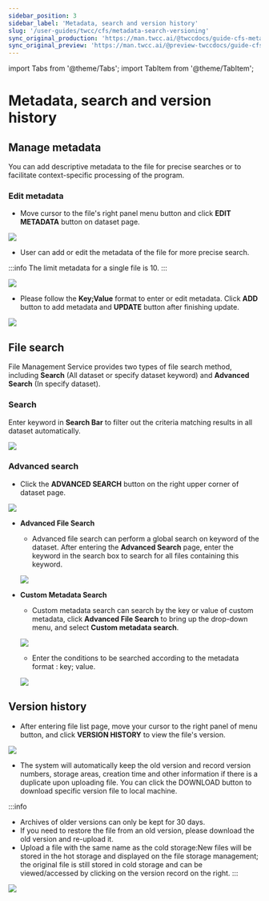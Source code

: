 ```yaml
---
sidebar_position: 3
sidebar_label: 'Metadata, search and version history'
slug: '/user-guides/twcc/cfs/metadata-search-versioning'
sync_original_production: 'https://man.twcc.ai/@twccdocs/guide-cfs-metadata-search-versioning-zh' 
sync_original_preview: 'https://man.twcc.ai/@preview-twccdocs/guide-cfs-metadata-search-versioning-zh'
---
```


import Tabs from '@theme/Tabs';
import TabItem from '@theme/TabItem';

# Metadata, search and version history

## Manage metadata

You can add descriptive metadata to the file for precise searches or to facilitate context-specific processing of the program.

### Edit metadata

* Move cursor to the file's right panel <i class="fa fa-ellipsis-v fa-20" aria-hidden="true"></i> menu button and click **EDIT METADATA** button on dataset page.

![](https://cos.twcc.ai/SYS-MANUAL/uploads/upload_b8bd38bda6a3b96236159e7b488bd925.png)


* User can add or edit the metadata of the file for more precise search.

:::info
The limit metadata for a single file is 10.
:::

![](https://cos.twcc.ai/SYS-MANUAL/uploads/upload_19a013325edacae18d029c831e167be2.png)

* Please follow the **Key;Value** format to enter or edit metadata. Click **ADD** button to add metadata and **UPDATE** button after finishing update.


![](https://cos.twcc.ai/SYS-MANUAL/uploads/upload_24af374f8fe53752d99927d8dc84f882.png)

## File search

File Management Service provides two types of file search method, including **Search** (All dataset or specify dataset keyword) and **Advanced Search** (In specify dataset).

### Search

Enter keyword in **Search Bar** to filter out the criteria matching results in all dataset automatically.

![](https://cos.twcc.ai/SYS-MANUAL/uploads/upload_fada13b19b1d6b5dbda94f8290033ec0.png)

### Advanced search

* Click the **ADVANCED SEARCH** button on the right upper corner of dataset page.

![](https://cos.twcc.ai/SYS-MANUAL/uploads/upload_719563e22e2462dcf6a05c1861d77356.png)

- **Advanced File Search**

    * Advanced file search can perform a global search on keyword of the dataset. After entering the **Advanced Search** page, enter the keyword in the search box to search for all files containing this keyword.

    ![](https://cos.twcc.ai/SYS-MANUAL/uploads/upload_3f2d0336b5b76c0646ce9879fdd2c438.png)


- **Custom Metadata Search**

    * Custom metadata search can search by the key or value of custom metadata, click **Advanced File Search** to bring up the drop-down menu, and select **Custom metadata search**.

    ![](https://cos.twcc.ai/SYS-MANUAL/uploads/upload_a2950823159c2be1ffd63c5069e8a0b5.png)

    * Enter the conditions to be searched according to the metadata format : key; value.

    ![](https://cos.twcc.ai/SYS-MANUAL/uploads/upload_cc0bf302116d8b7d080dfbc6913dad55.png)

## Version history


* After entering file list page, move your cursor to the right panel of <i class="fa fa-ellipsis-v fa-20" aria-hidden="true"></i> menu button, and click **VERSION HISTORY** to view the file's version.

![](https://cos.twcc.ai/SYS-MANUAL/uploads/upload_1a1dc9ad7bd76faf00e6ee754a5ef3d5.png)


* The system will automatically keep the old version and record version numbers, storage areas, creation time and other information if there is a duplicate upon uploading file. You can click the DOWNLOAD button to download specific version file to local machine.

:::info
- Archives of older versions can only be kept for 30 days.
- If you need to restore the file from an old version, please download the old version and re-upload it.
- Upload a file with the same name as the cold storage:New files will be stored in the hot storage and displayed on the file storage management; the original file is still stored in cold storage and can be viewed/accessed by clicking on the version record on the right.
:::

![](https://cos.twcc.ai/SYS-MANUAL/uploads/upload_2a989dd79afff11bcfc096b1d6ff677b.png)